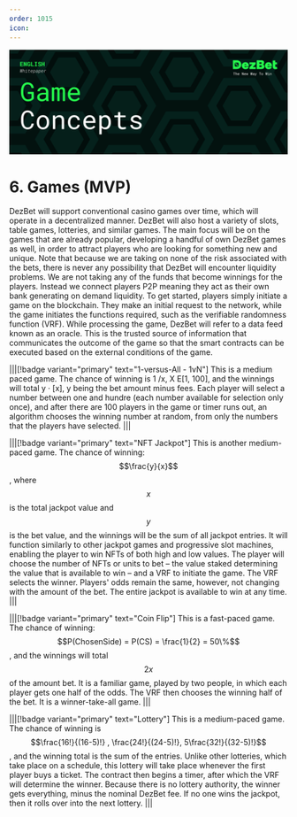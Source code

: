 ```yaml
---
order: 1015
icon:
---
```

![](/static/headers/DezBet_Game_Concepts_ENG.png)

# 6. Games (MVP)

DezBet will support conventional casino games over time, which will operate in a decentralized manner. 
DezBet will also host a variety of slots, table games, lotteries, and similar games. The main focus will be
on the games that are already popular, developing a handful of own DezBet games as well, in order to attract 
players who are looking for something new and unique. Note that because we are taking on none of 
the risk associated with the bets, there is never any possibility that DezBet will encounter liquidity 
problems. We are not taking any of the funds that become winnings for the players. Instead we connect 
players P2P meaning they act as their own bank generating on demand liquidity. To get started, players 
simply initiate a game on the blockchain. They make an initial request to the network, while the game 
initiates the functions required, such as the verifiable randomness function (VRF). While processing the 
game, DezBet will refer to a data feed known as an oracle. This is the trusted source of information 
that communicates the outcome of the game so that the smart contracts can be executed based on 
the external conditions of the game. 

|||[!badge variant="primary" text="1-versus-All - 1vN"]
This is a medium paced game. The chance of winning is 1 /x, X E[1, 100], and the winnings will total 
y · [x], y being the bet amount minus fees. Each player will select a number between one and hundre 
(each number available for selection only once), and after there are 100 players in the game or timer runs
out, an algorithm chooses the winning number at random, from only the numbers that the players have
selected.
|||

|||[!badge variant="primary" text="NFT Jackpot"]
This is another medium-paced game. The chance of winning: $$\frac{y}{x}$$, where $$x$$ is the total jackpot value and $$y$$ is the bet value, and the winnings will be the sum of all jackpot entries.  It will function similarly to other jackpot games and progressive slot machines, enabling the player to win NFTs of both high and low values. The player will choose the number of NFTs or units to bet – the value staked determining the value that is available to win – and a VRF to initiate the game. The VRF selects the winner. Players' odds remain the same, however, not changing with the amount of the bet. The entire jackpot is available to win at any time.
|||

|||[!badge variant="primary" text="Coin Flip"]
This is a fast-paced game. The chance of winning:  $$P(ChosenSide) = P(CS) = \frac{1}{2} = 50\%$$, and the winnings will total $$2x$$ of the amount bet. It is a familiar game, played by two people, in which each player gets one half of the odds. The VRF then chooses the winning half of the bet. It is a winner-take-all game.
|||

|||[!badge variant="primary" text="Lottery"]
This is a medium-paced game. The chance of winning is $$\frac{16!}{(16-5)!} , \frac{24!}{(24-5)!}, 5\frac{32!}{(32-5)!}$$, and the winning total is the sum of the entries. Unlike other lotteries, which take place on a schedule, this lottery will take place whenever the first player buys a ticket. The contract then begins a timer, after which the VRF will determine the winner. Because there is no lottery authority, the winner gets everything, minus the nominal DezBet fee. If no one wins the jackpot, then it rolls over into the next lottery.
|||

